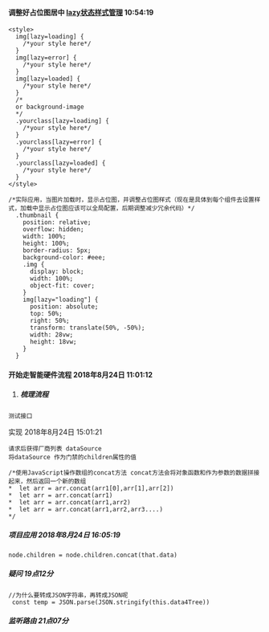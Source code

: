 #### 调整好占位图居中 [lazy状态样式管理](https://github.com/hilongjw/vue-lazyload/blob/master/README.md) 10:54:19
```
<style>
  img[lazy=loading] {
    /*your style here*/
  }
  img[lazy=error] {
    /*your style here*/
  }
  img[lazy=loaded] {
    /*your style here*/
  }
  /*
  or background-image
  */
  .yourclass[lazy=loading] {
    /*your style here*/
  }
  .yourclass[lazy=error] {
    /*your style here*/
  }
  .yourclass[lazy=loaded] {
    /*your style here*/
  }
</style>
```
```
/*实际应用，当图片加载时，显示占位图，并调整占位图样式（现在是具体到每个组件去设置样式，加载中显示占位图应该可以全局配置，后期调整减少冗余代码）*/
  .thumbnail {
    position: relative;
    overflow: hidden;
    width: 100%;
    height: 100%;
    border-radius: 5px;
    background-color: #eee;
    .img {
      display: block;
      width: 100%;
      object-fit: cover;
    }
    img[lazy="loading"] {
      position: absolute;
      top: 50%;
      right: 50%;
      transform: translate(50%, -50%);
      width: 28vw;
      height: 18vw;
    }
  }
```

#### 开始走智能硬件流程 2018年8月24日 11:01:12
1. ##### 梳理流程
```
测试接口
```
实现 2018年8月24日 15:01:21
```
请求后获得厂商列表 dataSource
将dataSource 作为门禁的children属性的值
```
```
/*使用JavaScript操作数组的concat方法 concat方法会将对象函数和作为参数的数据拼接起来，然后返回一个新的数组
*  let arr = arr.concat(arr1[0],arr[1],arr[2])
*  let arr = arr.concat(arr1)
*  let arr = arr.concat(arr1,arr2)
*  let arr = arr.concat(arr1,arr2,arr3....)
*/
```
##### 项目应用 2018年8月24日 16:05:19
```
node.children = node.children.concat(that.data)
```
##### 疑问 19点12分
```
//为什么要转成JSON字符串，再转成JSON呢
 const temp = JSON.parse(JSON.stringify(this.data4Tree))
```

##### 监听路由 21点07分
```

```